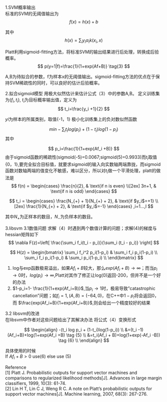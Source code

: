 1.SVM概率输出     
标准的SVM的无阈值输出为    
$$
f(x)=h(x)+b   \tag{1}
$$

其中   
$$
h(x)=\sum_{i}   y_i \alpha_{i} k(x_i,x)   \tag{2}
$$

Platt利用sigmoid-fitting方法，将标准SVM的输出结果进行后处理，转换成后验概率。     
$$
p(y=1|f)=\frac{1}{1+exp(Af+B)}   \tag{3}
$$

A,B为待拟合的参数，f为样本x的无阈值输出。sigmoid-fitting方法的优点在于保持SVM稀疏性的同时，可以良好的估计后验概率。    

2.拟合sigmoid模型 
用极大似然估计来估计公式（3）中的参数A,B。 
定义训练集为$(f_i,t_i)$, $t_i$为目标概率输出值，定义为    
$$
t_i=\frac{y_i +1}{2}
$$

$yi$为样本的所属类别，取值{-1，1} 
极小化训练集上的负对数似然函数     

$$
min -\sum_{i} t_i log(p_i) + (1-t_i)log(1-p_i)  \tag{4}
$$
其中 

$$
p_i=\frac{1}{1+exp(Af_i +B)}
$$
由于sigmoid函数的稀疏性(sigmoid(-5)=0.0067;sigmoid(5)=0.9933)而$t_i$取值{0，1},要完全拟合目标值，就要求sigmoid的输入向实数轴两端靠拢，而sigmoid函数对数轴两端的值变化不敏感，难以区分，所以对$t_i$做一个平滑处理，platt的做法是      
$$
f(n) = 
\begin{cases}
\frac{n}{2},  & \text{if n is even} \\[2ex]
3n+1, & \text{if n is odd}
\end{cases}
$$

$$
t_i = 
\begin{cases}
\frac{N_{+} + 1}{N_{+} + 2},  & \text{if $y_i$=+1} \\[2ex]
\frac{1}{N_{+} + 2}, & \text{if $y_i$=-1}
\end{cases} ,i=1...,l 
$$    

其中$N_+$为正样本的数目，$N_-$为负样本的数目。

3.libsvm 
3.1数值问题 
求解（4）时遇到两个数值计算的问题；求解(4)的梯度与hessian矩阵如下     
$$
\nabla F(z)=\left[  \frac{\sum_i f_i(t_i - p_i)}{\sum_i (t_i - p_i)}    \right]
$$

$$
H(z) = \begin{bmatrix} \sum_i f_i^2 p_i(1-p_i) & \sum_i f_i p_i(1-p_i) \\ \sum_i f_i p_i(1-p_i) & \sum_i p_i(1-p_i) \\ \end{bmatrix} 
$$

1) log与exp函数极易溢出，如果$Af_i+B$较大，那么$exp(Af_i+B) →∞$；而当$p_i→0$时，$log(p_i) →∞$,Platt对其作了修正让log(0)返回-200，但并不是一个好的办法    
2) $1-p_i=1- \frac{1}{1+exp(Af_i+B)}$,当$p_i→1$时，极易导致”catastrophic cancellation”问题；如$f_i=1,(A,B)=(-64,0)$，在C++中$1-p_i$将会返回0，而 $\frac{exp(Af_i+B}{1+exp(Af_i+B)}$,则会给出一个精度较好的结果    

3.2 libsvm的改进     
在libsvm中作者对这些问题给出了其解决办法 
将公式（4）变换形式     

$$
\begin{align}
-(t_i log p_i + (1-t_i)log(1-p_i))   \\
&=(t_i -1)(Af_i+B)+log(1+exp(Af_i +B)  \tag {5} \\
&=t_i(Af_i + B)+log(1+exp(-Af_i -B))   \tag {6} \\
\end{align}
$$

具体使用的时候    
If $Af_i+B>0$ use(6) else use (5)   

Reference     
[1] Platt J. Probabilistic outputs for support vector machines and comparisons to regularized likelihood methods[J]. Advances in large margin classifiers, 1999, 10(3): 61-74.     
[2] Lin H T, Lin C J, Weng R C. A note on Platt’s probabilistic outputs for support vector machines[J]. Machine learning, 2007, 68(3): 267-276.

